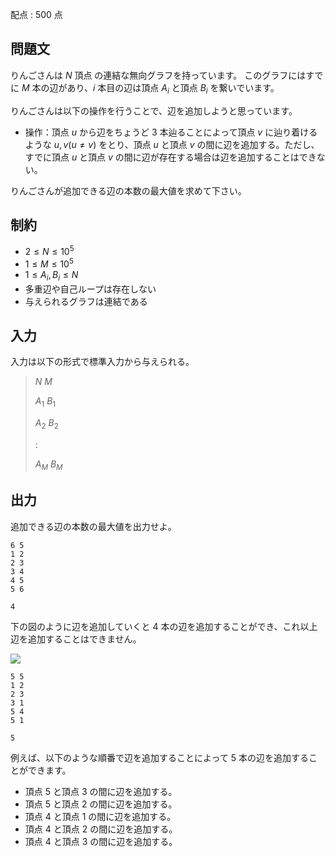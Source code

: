 配点 : $500$ 点

## 問題文

りんごさんは $N$ 頂点 の連結な無向グラフを持っています。
このグラフにはすでに $M$ 本の辺があり、$i$ 本目の辺は頂点 $A_i$ と頂点 $B_i$ を繋いでいます。

りんごさんは以下の操作を行うことで、辺を追加しようと思っています。

- 操作：頂点 $u$ から辺をちょうど $3$ 本辿ることによって頂点 $v$ に辿り着けるような $u,v (u \neq v)$ をとり、頂点 $u$ と頂点 $v$ の間に辺を追加する。ただし、すでに頂点 $u$ と頂点 $v$ の間に辺が存在する場合は辺を追加することはできない。

りんごさんが追加できる辺の本数の最大値を求めて下さい。

## 制約

- $2 \leq N \leq 10^5$
- $1 \leq M \leq 10^5$
- $1 \leq A_i,B_i \leq N$
- 多重辺や自己ループは存在しない
- 与えられるグラフは連結である

## 入力

入力は以下の形式で標準入力から与えられる。

> $N$ $M$
> 
> $A_1$ $B_1$
> 
> $A_2$ $B_2$
> 
> $:$
> 
> $A_M$ $B_M$

## 出力

追加できる辺の本数の最大値を出力せよ。

```input1
6 5
1 2
2 3
3 4
4 5
5 6
```

```output1
4
```

下の図のように辺を追加していくと $4$ 本の辺を追加することができ、これ以上辺を追加することはできません。

![](https://img.atcoder.jp/code-festival-2017-qualb/6e99dccc06ac8b14d9ca2e297524bc0c.png)

```input2
5 5
1 2
2 3
3 1
5 4
5 1
```

```output2
5
```

例えば、以下のような順番で辺を追加することによって $5$ 本の辺を追加することができます。

- 頂点 $5$ と頂点 $3$ の間に辺を追加する。
- 頂点 $5$ と頂点 $2$ の間に辺を追加する。
- 頂点 $4$ と頂点 $1$ の間に辺を追加する。
- 頂点 $4$ と頂点 $2$ の間に辺を追加する。
- 頂点 $4$ と頂点 $3$ の間に辺を追加する。